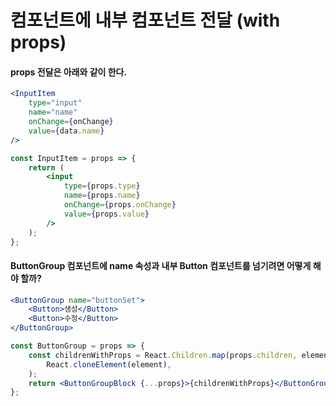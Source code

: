 # 컴포넌트에 내부 컴포넌트 전달 (with props)

#### props 전달은 아래와 같이 한다.
```jsx
<InputItem
    type="input"
    name="name"
    onChange={onChange}
    value={data.name}
/>
```
```jsx
const InputItem = props => {
    return (
        <input
            type={props.type}
            name={props.name}
            onChange={props.onChange}
            value={props.value}
        />
    );
};
```

#### ButtonGroup 컴포넌트에 name 속성과 내부 Button 컴포넌트를 넘기려면 어떻게 해야 할까?
```jsx
<ButtonGroup name="buttonSet">
    <Button>생성</Button>
    <Button>수정</Button>
</ButtonGroup>
```
```jsx
const ButtonGroup = props => {
    const childrenWithProps = React.Children.map(props.children, element =>
        React.cloneElement(element),
    ); 
    return <ButtonGroupBlock {...props}>{childrenWithProps}</ButtonGroupBlock>;
};
```
